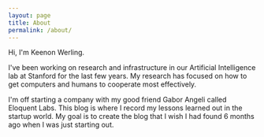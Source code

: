 ```yaml
---
layout: page
title: About
permalink: /about/
---
```


Hi, I'm Keenon Werling.

I've been working on research and infrastructure in our Artificial Intelligence lab at Stanford for the last few years.
My research has focused on how to get computers and humans to cooperate most effectively.

I'm off starting a company with my good friend Gabor Angeli called Eloquent Labs. This blog is where I record my lessons learned out in the startup world. My goal is to create the blog that I wish I had found 6 months ago when I was just starting out.
